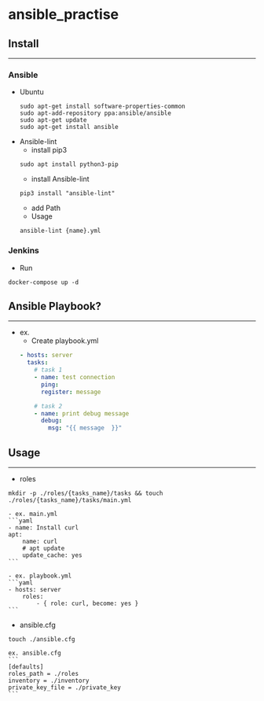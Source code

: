 # ansible_practise

## Install
---
### Ansible
* Ubuntu
    ```shell
    sudo apt-get install software-properties-common
    sudo apt-add-repository ppa:ansible/ansible
    sudo apt-get update
    sudo apt-get install ansible
    ```
* Ansible-lint
    * install pip3
    ```shell
    sudo apt install python3-pip
    ```
    * install Ansible-lint
    ```shell
    pip3 install "ansible-lint"
    ```
    * add Path
    * Usage
    ```shell
    ansible-lint {name}.yml
    ```
### Jenkins
* Run
```shell
docker-compose up -d
```


## Ansible Playbook?
---
* ex.
    - Create playbook.yml
    ```yaml
    - hosts: server
      tasks: 
        # task 1
        - name: test connection
          ping:
          register: message

        # task 2
        - name: print debug message
          debug: 
            msg: "{{ message  }}"
    ```
## Usage
---
* roles
```shell
mkdir -p ./roles/{tasks_name}/tasks && touch ./roles/{tasks_name}/tasks/main.yml
```
    - ex. main.yml
    ```yaml
    - name: Install curl
    apt:
        name: curl
        # apt update
        update_cache: yes
    ```

    - ex. playbook.yml
    ```yaml
    - hosts: server
        roles:
            - { role: curl, become: yes }
    ```

* ansible.cfg
```shell
touch ./ansible.cfg
```

    ex. ansible.cfg
    ```
    [defaults]
    roles_path = ./roles
    inventory = ./inventory
    private_key_file = ./private_key
    ```
